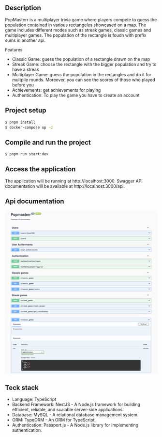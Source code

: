 ## Description

PopMasterr is a multiplayer trivia game where players compete to guess the population contained in various rectangeles showcased on a map. The game includes different modes such as streak games, classic games and multiplayer games. The population of the rectangle is foudn with prefix sums in another api.

Features:
- Classic Game: guess the population of a rectangle drawn on the map
- Streak Game: choose the rectangle with the bigger population and try to have a streak
- Multiplayer Game: guess the population in the rectangles and do it for multpile rounds. Moreover, you can see the scores of those who played before you
- Achievements: get achievements for playing
- Authentication: To play the game you have to create an account

## Project setup

```bash
$ pnpm install
$ docker-compose up -d
```

## Compile and run the project

```bash
$ pnpm run start:dev
```

## Access the application

The application will be running at http://localhost:3000.
Swagger API documentation will be available at http://localhost:3000/api.

## Api documentation

![alt text](image.png)
![alt text](image-1.png)

## Teck stack

- Language: TypeScript
- Backend Framework: NestJS - A Node.js framework for building efficient, reliable, and scalable server-side applications.
- Database: MySQL - A relational database management system.
- ORM: TypeORM - An ORM for TypeScript.
- Authentication: Passport.js - A Node.js library for implementing authentication.




